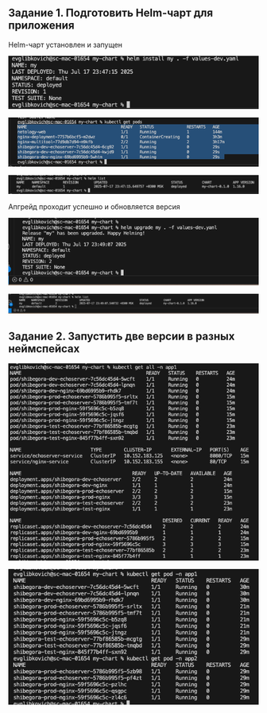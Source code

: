## Задание 1. Подготовить Helm-чарт для приложения

Helm-чарт установлен и запущен

![alt text](image.png)

![alt text](image-1.png)

![alt text](image-2.png)

Апгрейд проходит успешно и обновляется версия

![alt text](image-3.png)

![alt text](image-4.png)

## Задание 2. Запустить две версии в разных неймспейсах

![alt text](image-5.png)

![alt text](image-6.png)
